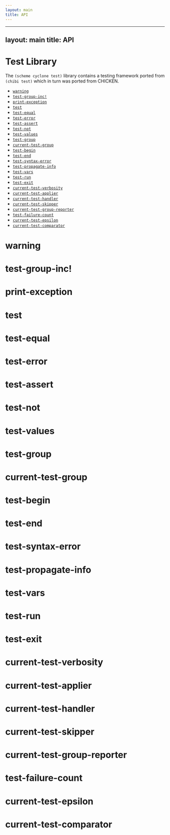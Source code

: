 ```yaml
---
layout: main
title: API
---
```


---
layout: main
title: API
---

# Test Library

The `(scheme cyclone test)` library contains a testing framework ported from `(chibi test)` which in turn was ported from CHICKEN.

- [`warning`](#warning)
- [`test-group-inc!`](#test-group-inc)
- [`print-exception`](#print-exception)
- [`test`](#test)
- [`test-equal`](#test-equal)
- [`test-error`](#test-error)
- [`test-assert`](#test-assert)
- [`test-not`](#test-not)
- [`test-values`](#test-values)
- [`test-group`](#test-group)
- [`current-test-group`](#current-test-group)
- [`test-begin`](#test-begin)
- [`test-end`](#test-end)
- [`test-syntax-error`](#test-syntax-error)
- [`test-propagate-info`](#test-propagate-info)
- [`test-vars`](#test-vars)
- [`test-run`](#test-run)
- [`test-exit`](#test-exit)
- [`current-test-verbosity`](#current-test-verbosity)
- [`current-test-applier`](#current-test-applier)
- [`current-test-handler`](#current-test-handler)
- [`current-test-skipper`](#current-test-skipper)
- [`current-test-group-reporter`](#current-test-group-reporter)
- [`test-failure-count`](#test-failure-count)
- [`current-test-epsilon`](#current-test-epsilon)
- [`current-test-comparator`](#current-test-comparator)

# warning

# test-group-inc!

# print-exception

# test

# test-equal

# test-error

# test-assert

# test-not

# test-values

# test-group

# current-test-group

# test-begin

# test-end

# test-syntax-error

# test-propagate-info

# test-vars

# test-run

# test-exit

# current-test-verbosity

# current-test-applier

# current-test-handler

# current-test-skipper

# current-test-group-reporter

# test-failure-count

# current-test-epsilon

# current-test-comparator

